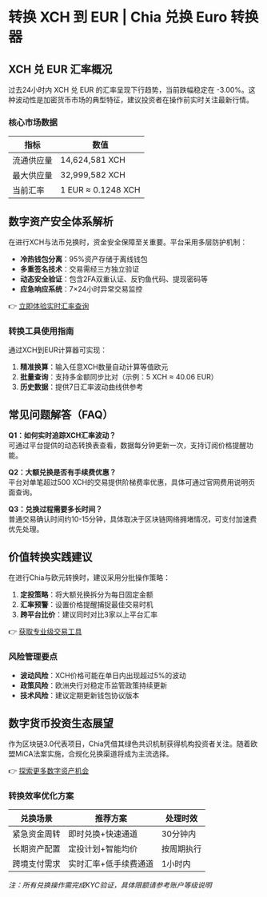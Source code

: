 # 转换 XCH 到 EUR | Chia 兑换 Euro 转换器

## XCH 兑 EUR 汇率概况
过去24小时内 XCH 兑 EUR 的汇率呈现下行趋势，当前跌幅稳定在 -3.00%。这种波动性是加密货币市场的典型特征，建议投资者在操作前实时关注最新行情。

### 核心市场数据
| 指标          | 数值             |
|---------------|------------------|
| 流通供应量    | 14,624,581 XCH   |
| 最大供应量    | 32,999,582 XCH   |
| 当前汇率      | 1 EUR ≈ 0.1248 XCH|

## 数字资产安全体系解析
在进行XCH与法币兑换时，资金安全保障至关重要。平台采用多层防护机制：
- **冷热钱包分离**：95%资产存储于离线钱包
- **多重签名技术**：交易需经三方独立验证
- **动态安全验证**：包含2FA双重认证、反钓鱼代码、提现密码等
- **应急响应系统**：7×24小时异常交易监控

👉 [立即体验实时汇率查询](https://bit.ly/okx_welcome)

### 转换工具使用指南
通过XCH到EUR计算器可实现：
1. **精准换算**：输入任意XCH数量自动计算等值欧元
2. **批量查询**：支持多金额同步比对（示例：5 XCH ≈ 40.06 EUR）
3. **历史数据**：提供7日汇率波动曲线供参考

## 常见问题解答（FAQ）
**Q1：如何实时追踪XCH汇率波动？**  
可通过平台提供的动态转换表查看，数据每分钟更新一次，支持订阅价格提醒功能。

**Q2：大额兑换是否有手续费优惠？**  
平台对单笔超过500 XCH的交易提供阶梯费率优惠，具体可通过官网费用说明页面查询。

**Q3：兑换过程需要多长时间？**  
普通交易确认时间约10-15分钟，具体取决于区块链网络拥堵情况，可支付加速费优先处理。

## 价值转换实践建议
在进行Chia与欧元转换时，建议采用分批操作策略：
1. **定投策略**：将大额兑换拆分为每日固定金额
2. **汇率预警**：设置价格提醒捕捉最佳交易时机
3. **跨平台比价**：建议同时对比3家以上平台汇率

👉 [获取专业级交易工具](https://bit.ly/okx_welcome)

### 风险管理要点
- **波动风险**：XCH价格可能在单日内出现超过5%的波动
- **政策风险**：欧洲央行对稳定币监管政策持续更新
- **技术风险**：建议定期更新钱包协议版本

## 数字货币投资生态展望
作为区块链3.0代表项目，Chia凭借其绿色共识机制获得机构投资者关注。随着欧盟MiCA法案实施，合规化兑换渠道将成为主流选择。

👉 [探索更多数字资产机会](https://bit.ly/okx_welcome)

### 转换效率优化方案
| 兑换场景       | 推荐方案                | 处理时效   |
|----------------|-------------------------|------------|
| 紧急资金周转   | 即时兑换+快速通道       | 30分钟内   |
| 长期资产配置   | 定投计划+智能均价       | 按周期执行 |
| 跨境支付需求   | 实时汇率+低手续费通道   | 1小时内    |

*注：所有兑换操作需完成KYC验证，具体限额请参考账户等级说明*
